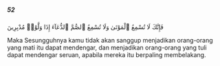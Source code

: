 ##### 52

<span class="ayah">فَإِنَّكَ لَا تُسْمِعُ ٱلْمَوْتَىٰ وَلَا تُسْمِعُ ٱلصُّمَّ ٱلدُّعَآءَ إِذَا وَلَّوْا۟ مُدْبِرِينَ</span>

<span class="ayah_translation">Maka Sesungguhnya kamu tidak akan sanggup menjadikan orang-orang yang mati itu dapat mendengar, dan menjadikan orang-orang yang tuli dapat mendengar seruan, apabila mereka itu berpaling membelakang.</span>
